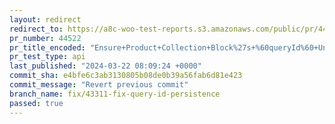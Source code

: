 ```yaml
---
layout: redirect
redirect_to: https://a8c-woo-test-reports.s3.amazonaws.com/public/pr/44522/api/index.html
pr_number: 44522
pr_title_encoded: "Ensure+Product+Collection+Block%27s+%60queryId%60+Uniqueness"
pr_test_type: api
last_published: "2024-03-22 08:09:24 +0000"
commit_sha: e4bfe6c3ab3130805b08de0b39a56fab6d81e423
commit_message: "Revert previous commit"
branch_name: fix/43311-fix-query-id-persistence
passed: true
---
```

